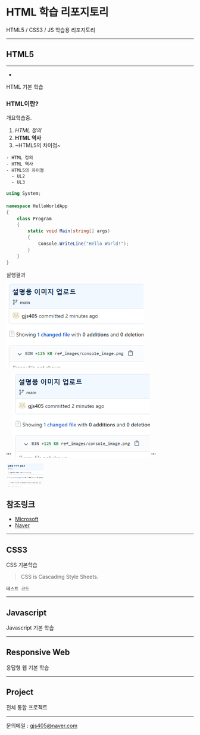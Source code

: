 # HTML 학습 리포지토리
HTML5 / CSS3 / JS 학습용 리포지토리


-----------------

## HTML5
----------------
-
HTML 기본 학습

### HTML이란?
개요학습중.
1. *HTML 정의*
2. **HTML 역사**
3. ~HTML5의 차이점~

~~~
- HTML 정의
- HTML 역사
- HTML5의 차이점
  - UL2
  - UL3
~~~

```csharp
using System;

namespace HelloWorldApp
{
    class Program
    {
        static void Main(string[] args)
        {
            Console.WriteLine("Hello World!");
        }
    }
}
```
실행결과

![실행결과](https://github.com/gjs405/StudyHtml/blob/main/ref_images/image.png "절대경로")

'''
![실행결과](ref_images/image.png "상대경로")
'''

<img src="ref_images/image.png" width="100" title="절대경로" alt="실행결과" />


참조링크
-----
- [Microsoft](https://www.microsoft.com)
- [Naver](https://www.naver.com)
-------------
## CSS3
CSS 기본학습

> CSS is Cascading Style Sheets.

`테스트 코드`

-------------
## Javascript
Javascript 기본 학습

----------------
## Responsive Web
응답형 웹 기본 학습

---------------------
## Project
전체 통합 프로젝트

------------------------
문의메일 : <gjs405@naver.com>
